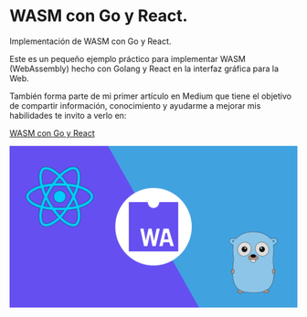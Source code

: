# WASM con Go y React.

Implementación de WASM con Go y React.

Este es un pequeño ejemplo práctico para implementar WASM (WebAssembly) hecho
con Golang y React en la interfaz gráfica para la Web.

También forma parte de mi primer artículo en Medium que tiene el objetivo de
compartir información, conocimiento y ayudarme a mejorar mis habilidades te
invito a verlo en:

[WASM con Go y React](https://medium.com/@JoshDev15/wasm-con-go-y-react-4face695c103)

![WASM con Go y React](./public/WASM%20con%20Go%20y%20React.png)

